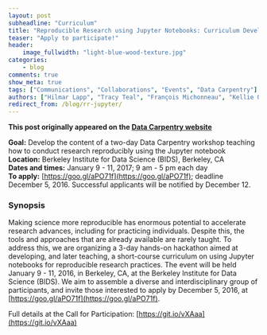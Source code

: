 ```yaml
---
layout: post
subheadline: "Curriculum"
title: "Reproducible Research using Jupyter Notebooks: Curriculum Development Hackathon"
teaser: "Apply to participate!"
header:
    image_fullwidth: "light-blue-wood-texture.jpg"
categories:
    - blog
comments: true
show_meta: true
tags: ["Communications", "Collaborations", "Events", "Data Carpentry"]
authors: ["Hilmar Lapp", "Tracy Teal", "François Michonneau", "Kellie Ottoboni", "Jamie Whitacre", "Jasmine Nirody"]
redirect_from: /blog/rr-jupyter/
--- 
```


**This post originally appeared on the [Data Carpentry website](https://datacarpentry.org)**

**Goal:** Develop the content of a two-day Data Carpentry workshop teaching how to conduct research reproducibly using the Jupyter notebook  
**Location:** Berkeley Institute for Data Science (BIDS), Berkeley, CA  
**Dates and times:** January 9 - 11, 2017; 9 am - 5 pm each day  
**To apply:** [https://goo.gl/aPO71f](https://goo.gl/aPO71f); deadline December 5, 2016. Successful applicants will be notified by December 12.

### Synopsis

Making science more reproducible has enormous potential to accelerate research advances, including for practicing individuals. Despite this, the tools and approaches that are already available are rarely taught. To address this, we are organizing a 3-day hands-on hackathon aimed at developing, and later teaching, a short-course curriculum on using Jupyter notebooks for reproducible research practices. The event will be held January 9 - 11, 2016, in Berkeley, CA, at the Berkeley Institute for Data Science (BIDS). We aim to assemble a diverse and interdisciplinary group of participants, and invite those interested to apply by December 5, 2016, at [https://goo.gl/aPO71f](https://goo.gl/aPO71f).

Full details at the Call for Participation: [https://git.io/vXAaa](https://git.io/vXAaa)
